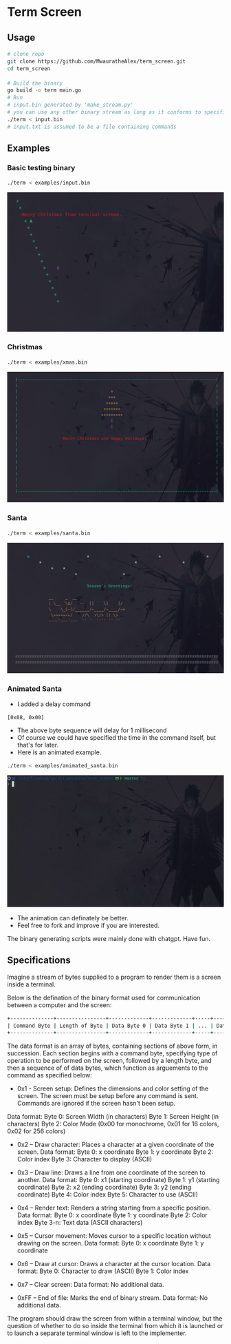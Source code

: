 # Term Screen

## Usage
```bash
# clone repo
git clone https://github.com/MwauratheAlex/term_screen.git
cd term_screen

# Build the binary
go build -o term main.go
# Run
# input.bin generated by 'make_stream.py'
# you can use any other binary stream as long as it conforms to specifications
./term < input.bin
# input.txt is assumed to be a file containing commands
```

## Examples
### Basic testing binary
```bash
./term < examples/input.bin
```
![Basic testing output](examples/example_output/basic.png)

### Christmas
```bash
./term < examples/xmas.bin
```
![Christmas output](examples/example_output/xmas.png)

### Santa
```bash
./term < examples/santa.bin
```
![Santa](examples/example_output/santa.png)

### Animated Santa
- I added a delay command
```bash
[0x08, 0x00]
```
- The above byte sequence will delay for 1 millisecond
- Of course we could have specified the time in the command itself,
but that's for later.
- Here is an animated example.
```bash
./term < examples/animated_santa.bin
```
![Santa Animation](examples/example_output/animated_santa.gif)

- The animation can definately be better.
- Feel free to fork and improve if you are interested.


The binary generating scripts were mainly done with chatgpt.
Have fun.

## Specifications
Imagine a stream of bytes supplied to a program to render them is a screen
inside a terminal.

Below is the defination of the binary format used for communication between a 
computer and the screen:

```bash
+--------------+----------------+-------------+-------------+-----+---------------+
| Command Byte | Length of Byte | Data Byte 0 | Data Byte 1 | ... | Data Byte n-1 |
+--------------+----------------+-------------+-------------+-----+---------------+
```
The data format is an array of bytes, containing sections of above form, in
succession. Each section begins with a command byte, specifying type of operation
to be performed on the screen, followed by a length byte, and then a sequence of
of data bytes, which function as arguements to the command as specified below:

- 0x1 - Screen setup: Defines the dimensions and color setting of the screen.
The screen must be setup before any command is sent. Commands are ignored if the 
screen hasn't been setup.

Data format:
Byte 0: Screen Width (in characters)
Byte 1: Screen Height (in characters) 
Byte 2: Color Mode (0x00 for monochrome, 0x01 for 16 colors, 0x02 for 256 colors)

- 0x2 – Draw character: Places a character at a given coordinate of the screen.
Data format:
Byte 0: x coordinate 
Byte 1: y coordinate 
Byte 2: Color index 
Byte 3: Character to display (ASCII)

- 0x3 – Draw line: Draws a line from one coordinate of the screen to another.
Data format:
Byte 0: x1 (starting coordinate) 
Byte 1: y1 (starting coordinate) 
Byte 2: x2 (ending coordinate) 
Byte 3: y2 (ending coordinate) 
Byte 4: Color index 
Byte 5: Character to use (ASCII)

- 0x4 – Render text: Renders a string starting from a specific position.
Data format:
Byte 0: x coordinate 
Byte 1: y coordinate 
Byte 2: Color index 
Byte 3-n: Text data (ASCII characters)

- 0x5 – Cursor movement: Moves cursor to a specific location without drawing on the screen.
Data format:
Byte 0: x coordinate 
Byte 1: y coordinate

- 0x6 – Draw at cursor: Draws a character at the cursor location.
Data format:
Byte 0: Character to draw (ASCII) 
Byte 1: Color index

- 0x7 – Clear screen:
Data format: No additional data.

- 0xFF – End of file: Marks the end of binary stream.
Data format: No additional data.

The program should draw the screen from within a terminal window, 
but the question of whether to do so inside the terminal from which it is launched
or to launch a separate terminal window is left to the implementer.

